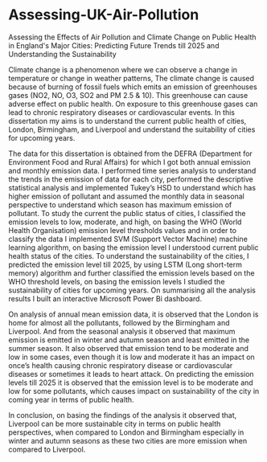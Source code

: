 # Assessing-UK-Air-Pollution
Assessing the Effects of Air Pollution and Climate Change on Public Health in England's Major Cities: Predicting Future Trends till 2025 and Understanding the Sustainability

Climate change is a phenomenon where we can observe a change in temperature or change in weather patterns, The climate change is caused because of burning of fossil fuels which emits an emission of greenhouses gases (NO2, NO, O3, SO2 and PM 2.5 & 10). This greenhouse can cause adverse effect on public health. On exposure to this greenhouse gases can lead to chronic respiratory diseases or cardiovascular events. In this dissertation my aims is to understand the current public health of cities, London, Birmingham, and Liverpool and understand the suitability of cities for upcoming years. 

The data for this dissertation is obtained from the DEFRA (Department for Environment Food and Rural Affairs) for which I got both annual emission and monthly emission data. I performed time series analysis to understand the trends in the emission of data for each city, performed the descriptive statistical analysis and implemented Tukey’s HSD to understand which has higher emission of pollutant and assumed the monthly data in seasonal perspective to understand which season has maximum emission of pollutant. To study the current the public status of cities, I classified the emission levels to low, moderate, and high, on basing the WHO (World Health Organisation) emission level thresholds values and in order to classify the data I implemented SVM (Support Vector Machine) machine learning algorithm, on basing the emission level I understood current public health status of the cities. To understand the sustainability of the cities, I predicted the emission level till 2025, by using LSTM (Long short-term memory) algorithm and further classified the emission levels based on the WHO threshold levels, on basing the emission levels I studied the sustainability of cities for upcoming years. On summarising all the analysis results I built an interactive Microsoft Power Bi dashboard.

On analysis of annual mean emission data, it is observed that the London is home for almost all the pollutants, followed by the Birmingham and Liverpool. And from the seasonal analysis it observed that maximum emission is emitted in winter and autumn season and least emitted in the summer season. It also observed that emission tend to be moderate and low in some cases, even though it is low and moderate it has an impact on once’s health causing chronic respiratory disease or cardiovascular diseases or sometimes it leads to heart attack. On predicting the emission levels till 2025 it is observed that the emission level is to be moderate and low for some pollutants, which causes impact on sustainability of the city in coming year in terms of public health.

In conclusion, on basing the findings of the analysis it observed that, Liverpool can be more sustainable city in terms on public health perspectives, when compared to London and Birmingham especially in winter and autumn seasons as these two cities are more emission when compared to Liverpool.
